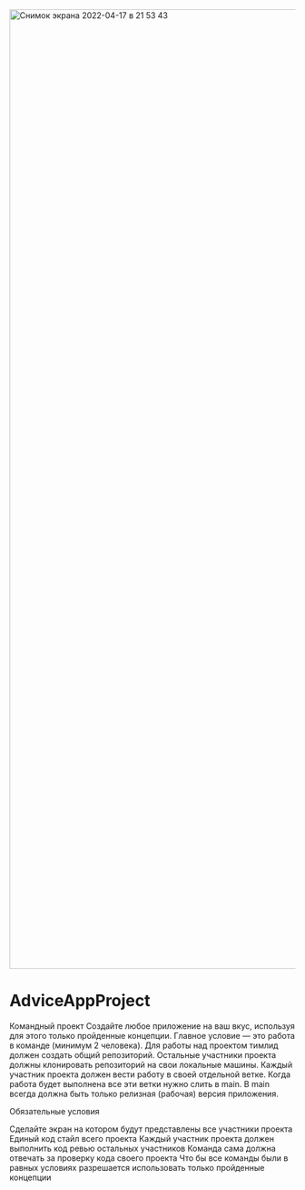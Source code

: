 <img width="1686" alt="Снимок экрана 2022-04-17 в 21 53 43" src="https://user-images.githubusercontent.com/62894376/163724516-3857dcbf-a805-4b52-8236-3e8059b59e76.png">

# AdviceAppProject

Командный проект
Создайте любое приложение на ваш вкус, используя для этого только пройденные концепции. Главное условие — это работа в команде (минимум 2 человека). Для работы над проектом тимлид должен создать общий репозиторий. Остальные участники проекта должны клонировать репозиторий на свои локальные машины. Каждый участник проекта должен вести работу в своей отдельной ветке. Когда работа будет выполнена все эти ветки нужно слить в main. В main всегда должна быть только релизная (рабочая) версия приложения.
 
Обязательные условия
 
Сделайте экран на котором будут представлены все участники проекта
Единый код стайл всего проекта
Каждый участник проекта должен выполнить код ревью остальных участников
Команда сама должна отвечать за проверку кода своего проекта
Что бы все команды были в равных условиях разрешается использовать только пройденные концепции
